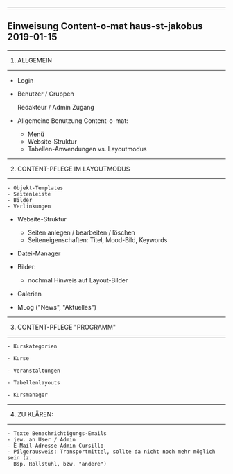 ----------------------------------------
Einweisung Content-o-mat haus-st-jakobus
2019-01-15
----------------------------------------



----------------------------------------
1. ALLGEMEIN
----------------------------------------

- Login

- Benutzer / Gruppen

	Redakteur / Admin Zugang

- Allgemeine Benutzung Content-o-mat:

	- Menü
	- Website-Struktur
	- Tabellen-Anwendungen vs. Layoutmodus



----------------------------------------
2. CONTENT-PFLEGE IM LAYOUTMODUS
----------------------------------------

	- Objekt-Templates
	- Seitenleiste
	- Bilder
	- Verlinkungen

- Website-Struktur

	- Seiten anlegen / bearbeiten / löschen
	- Seiteneigenschaften: Titel, Mood-Bild, Keywords

- Datei-Manager

- Bilder:
	
	- nochmal Hinweis auf Layout-Bilder

- Galerien

- MLog ("News", "Aktuelles")



----------------------------------------
3. CONTENT-PFLEGE "PROGRAMM"
----------------------------------------

	- Kurskategorien

	- Kurse

	- Veranstaltungen

	- Tabellenlayouts

	- Kursmanager



----------------------------------------
4. ZU KLÄREN:
----------------------------------------

	- Texte Benachrichtigungs-Emails
	- jew. an User / Admin
	- E-Mail-Adresse Admin Cursillo
	- Pilgerausweis: Transportmittel, sollte da nicht noch mehr möglich sein (z.
	  Bsp. Rollstuhl, bzw. "andere")



